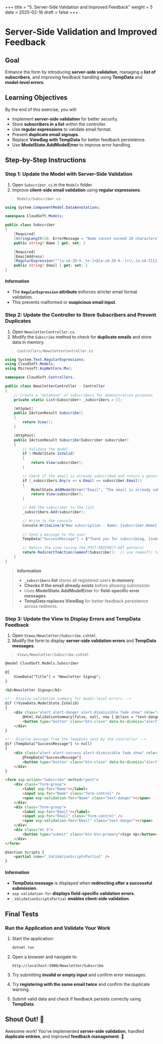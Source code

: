 +++
title = "5. Server-Side Validation and Improved Feedback"
weight = 5
date = 2025-02-16
draft = false
+++

# Server-Side Validation and Improved Feedback

## Goal

Enhance the form by introducing **server-side validation**, managing a **list of subscribers**, and improving feedback handling using **TempData** and **model-level errors**.

## Learning Objectives

By the end of this exercise, you will:

- Implement **server-side validation** for better security.
- Store **subscribers in a list** within the controller.
- Use **regular expressions** to validate email format.
- Prevent **duplicate email signups**.
- Replace **ViewBag with TempData** for better feedback persistence.
- Use **ModelState.AddModelError** to improve error handling.


## Step-by-Step Instructions

### Step 1: Update the Model with Server-Side Validation

1. Open `Subscriber.cs` in the `Models` folder.
2. Improve **client-side email validation** using **regular expressions**.

> `Models/Subscriber.cs`

```csharp
using System.ComponentModel.DataAnnotations;

namespace CloudSoft.Models;

public class Subscriber
{
    [Required]
    [StringLength(20, ErrorMessage = "Name cannot exceed 20 characters")]
    public string? Name { get; set; }

    [Required]
    [EmailAddress]
    [RegularExpression("^[a-zA-Z0-9._%+-]+@[a-zA-Z0-9.-]+\\.[a-zA-Z]{2,}$", ErrorMessage = "Missing top level domain")]
    public string? Email { get; set; }
}
```

#### **Information**
- The **`RegularExpression` attribute** enforces stricter email format validation.
- This prevents malformed or **suspicious email input**.


### Step 2: Update the Controller to Store Subscribers and Prevent Duplicates

1. Open `NewsletterController.cs`.
2. Modify the `Subscribe` method to check for **duplicate emails** and store data in memory.

> `Controllers/NewsletterController.cs`

```csharp
using System.Text.RegularExpressions;
using CloudSoft.Models;
using Microsoft.AspNetCore.Mvc;

namespace CloudSoft.Controllers;

public class NewsletterController : Controller
{
    // Create a "database" of subscribers for demonstration purposes
    private static List<Subscriber> _subscribers = [];

    [HttpGet]
    public IActionResult Subscribe()
    {
        return View();
    }

    [HttpPost]
    public IActionResult Subscribe(Subscriber subscriber)
    {
        // Validate the model
        if (!ModelState.IsValid)
        {
            return View(subscriber);
        }

        // Check if the email is already subscribed and return a general model level error
        if (_subscribers.Any(s => s.Email == subscriber.Email))
        {
            ModelState.AddModelError("Email", "The email is already subscribed. Please use a different email.");
            return View(subscriber);
        }

        // Add the subscriber to the list
        _subscribers.Add(subscriber);

        // Write to the console
        Console.WriteLine($"New subscription - Name: {subscriber.Name} Email: {subscriber.Email}");
        
        // Send a message to the user
        TempData["SuccessMessage"] = $"Thank you for subscribing, {subscriber.Name}! You will receive our newsletter at {subscriber.Email}";

        // Return the view (using the POST-REDIRECT-GET pattern)
        return RedirectToAction(nameof(Subscribe));  // use nameof() to find the action by name during compile time
    }
}
```

> **Information**
> 
> - **`_subscribers` list** stores all registered users **in memory**.
> - **Checks if the email already exists** before allowing submission.
> - Uses **ModelState.AddModelError** for **field-specific error messages**.
> - **TempData replaces ViewBag** for better feedback persistence across redirects.

### Step 3: Update the View to Display Errors and TempData Feedback

1. Open `Views/Newsletter/Subscribe.cshtml`.
2. Modify the form to display **server-side validation errors** and **TempData messages**.

> `Views/Newsletter/Subscribe.cshtml`

```html
@model CloudSoft.Models.Subscriber

@{
    ViewData["Title"] = "Newsletter Signup";
}

<h2>Newsletter Signup</h2>

<!-- Display validation summary for model-level errors -->
@if (!ViewData.ModelState.IsValid)
{
    <div class="alert alert-danger alert-dismissible fade show" role="alert">
        @Html.ValidationSummary(false, null, new { @class = "text-danger" })
        <button type="button" class="btn-close" data-bs-dismiss="alert" aria-label="Close"><i class="fas fa-times"></i></button>
    </div>
}

<!-- Display message from the TempData sent by the controller -->
@if (TempData["SuccessMessage"] != null)
{
    <div class="alert alert-success alert-dismissible fade show" role="alert">
        @TempData["SuccessMessage"]
        <button type="button" class="btn-close" data-bs-dismiss="alert" aria-label="Close"><i class="fas fa-times"></i></button>
    </div>
}

<form asp-action="Subscribe" method="post">
    <div class="form-group">
        <label asp-for="Name"></label>
        <input asp-for="Name" class="form-control" />
        <span asp-validation-for="Name" class="text-danger"></span>
    </div>
    <div class="form-group">
        <label asp-for="Email"></label>
        <input asp-for="Email" class="form-control" />
        <span asp-validation-for="Email" class="text-danger"></span>
    </div>
    <div class="mt-3">
        <button type="submit" class="btn btn-primary">Sign Up</button>
    </div>
</form>

@section Scripts {
    <partial name="_ValidationScriptsPartial" />
}
```

#### **Information**
- **TempData message** is displayed when **redirecting after a successful submission**.
- `asp-validation-for` **displays field-specific validation errors**.
- `_ValidationScriptsPartial` **enables client-side validation**.


## Final Tests

### Run the Application and Validate Your Work

1. Start the application:

	```bash
	dotnet run
	```

2. Open a browser and navigate to:
	
	```
	http://localhost:5000/Newsletter/Subscribe
	```

3. Try submitting **invalid or empty input** and confirm error messages.

4. Try **registering with the same email twice** and confirm the duplicate warning.

5. Submit valid data and check if feedback persists correctly using **TempData**.


## Shout Out! 🎉

Awesome work! You've implemented **server-side validation**, handled **duplicate entries**, and improved **feedback management**. 🚀
